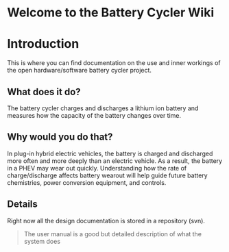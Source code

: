 # Welcome to the Battery Cycler Wiki #

# Introduction #

This is where you can find documentation on the use and inner workings of the open hardware/software battery cycler project.

## What does it do? ##

The battery cycler charges and discharges a lithium ion battery and measures how the capacity of the battery changes over time.

## Why would you do that? ##

In plug-in hybrid electric vehicles, the battery is charged and discharged more often and more deeply than an electric vehicle. As a result, the battery in a PHEV may wear out quickly.  Understanding how the rate of charge/discharge affects battery wearout will help guide future battery chemistries, power conversion equipment, and controls.

## Details ##

Right now all the design documentation is stored in a repository (svn).
> The user manual is a good but detailed description of what the system does